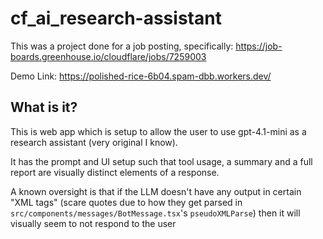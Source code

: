 # cf_ai_research-assistant

This was a project done for a job posting, specifically: https://job-boards.greenhouse.io/cloudflare/jobs/7259003

Demo Link: https://polished-rice-6b04.spam-dbb.workers.dev/

## What is it?

This is web app which is setup to allow the user to use gpt-4.1-mini as a research assistant (very original I know).

It has the prompt and UI setup such that tool usage, a summary and a full report are visually distinct elements of a response.

A known oversight is that if the LLM doesn't have any output in certain "XML tags" (scare quotes due to how they get parsed in `src/components/messages/BotMessage.tsx`'s `pseudoXMLParse`) then it will visually seem to not respond to the user
